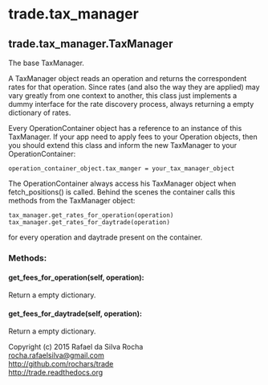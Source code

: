 # trade.tax_manager

## trade.tax_manager.TaxManager
The base TaxManager.

A TaxManager object reads an operation and returns the correspondent rates for
that operation. Since rates (and also the way they are applied) may vary greatly
from one context to another, this class just implements a dummy interface for
the rate discovery process, always returning a empty dictionary of rates.

Every OperationContainer object has a reference to an instance of this
TaxManager. If your app need to apply fees to your Operation objects, then you
should extend this class and inform the new TaxManager to your
OperationContainer:

    operation_container_object.tax_manger = your_tax_manager_object

The OperationContainer always access his TaxManager object when
fetch_positions() is called. Behind the scenes the container
calls this methods from the TaxManager object:

    tax_manager.get_rates_for_operation(operation)
    tax_manager.get_rates_for_daytrade(operation)

for every operation and daytrade present on the container.

### Methods:

#### get_fees_for_operation(self, operation):
Return a empty dictionary.

#### get_fees_for_daytrade(self, operation):
Return a empty dictionary.


Copyright (c) 2015 Rafael da Silva Rocha  
rocha.rafaelsilva@gmail.com  
http://github.com/rochars/trade  
http://trade.readthedocs.org  
